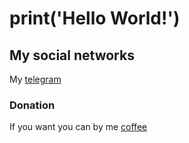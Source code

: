# print('Hello World!')

## My social networks
My [telegram](https://t.me/modertg)

### Donation
If you want you can by me [coffee](https://www.buymeacoffee.com/l1v0n)

